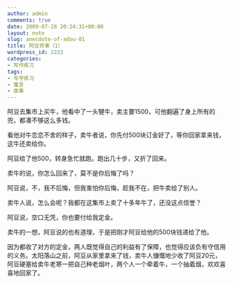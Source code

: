 ```yaml
---
author: admin
comments: true
date: 2009-07-28 20:24:31+00:00
layout: note
slug: anecdote-of-adou-01
title: 阿豆奇事（1）
wordpress_id: 2222
categories:
- 写作练习
tags:
- 写字练习
- 寓言
- 故事
---
```


阿豆去集市上买牛，他看中了一头犍牛，卖主要1500，可他翻遍了身上所有的兜，都凑不够这么多钱。

看他对牛恋恋不舍的样子，卖牛者说，你先付500块订金好了，等你回家拿来钱，这牛还卖给你。

阿豆给了他500，转身急忙就跑。跑出几十步，又折了回来。

卖牛的说，你怎么回来了，莫不是你后悔了吗？

阿豆说，不，我不后悔，但我害怕你后悔，趁我不在，把牛卖给了别人。

卖牛人说，怎么会呢？我都在这集市上卖了十多年牛了，还没这点信誉？

阿豆说，空口无凭，你也要付给我定金。

卖牛的一想，阿豆说的也有道理，于是把刚才阿豆给他的500块钱递给了他。

因为都收了对方的定金，两人既觉得自己的利益有了保障，也觉得应该负有守信用的义务。太阳落山之前，阿豆从家里拿来了钱，卖牛人慷慨地少收了阿豆20元，阿豆硬塞给卖牛老寒一把自己种老烟叶，两个人一个牵着牛，一个抽着烟，欢欢喜喜地回家了。
